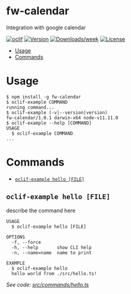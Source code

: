 fw-calendar
===========

Integration with google calendar

[![oclif](https://img.shields.io/badge/cli-oclif-brightgreen.svg)](https://oclif.io)
[![Version](https://img.shields.io/npm/v/fw-calendar.svg)](https://npmjs.org/package/fw-calendar)
[![Downloads/week](https://img.shields.io/npm/dw/fw-calendar.svg)](https://npmjs.org/package/fw-calendar)
[![License](https://img.shields.io/npm/l/fw-calendar.svg)](https://github.com/VadimKh/fw-calendar/blob/master/package.json)

<!-- toc -->
* [Usage](#usage)
* [Commands](#commands)
<!-- tocstop -->
# Usage
<!-- usage -->
```sh-session
$ npm install -g fw-calendar
$ oclif-example COMMAND
running command...
$ oclif-example (-v|--version|version)
fw-calendar/1.0.1 darwin-x64 node-v11.11.0
$ oclif-example --help [COMMAND]
USAGE
  $ oclif-example COMMAND
...
```
<!-- usagestop -->
# Commands
<!-- commands -->
* [`oclif-example hello [FILE]`](#oclif-example-hello-file)

## `oclif-example hello [FILE]`

describe the command here

```
USAGE
  $ oclif-example hello [FILE]

OPTIONS
  -f, --force
  -h, --help       show CLI help
  -n, --name=name  name to print

EXAMPLE
  $ oclif-example hello
  hello world from ./src/hello.ts!
```

_See code: [src/commands/hello.ts](https://github.com/VadimKh/fw-calendar/blob/v1.0.1/src/commands/hello.ts)_
<!-- commandsstop -->
